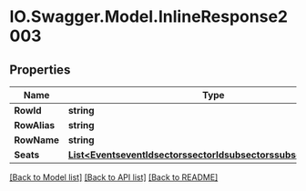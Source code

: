 # IO.Swagger.Model.InlineResponse2003
## Properties

Name | Type | Description | Notes
------------ | ------------- | ------------- | -------------
**RowId** | **string** |  | [optional] 
**RowAlias** | **string** |  | [optional] 
**RowName** | **string** |  | [optional] 
**Seats** | [**List&lt;EventseventIdsectorssectorIdsubsectorssubsectorIdSeats&gt;**](EventseventIdsectorssectorIdsubsectorssubsectorIdSeats.md) |  | [optional] 

[[Back to Model list]](../README.md#documentation-for-models) [[Back to API list]](../README.md#documentation-for-api-endpoints) [[Back to README]](../README.md)

